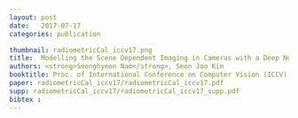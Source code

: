 ```yaml
---
layout: post
date:   2017-07-17
categories: publication

thumbnail: radiometricCal_iccv17.png
title:  Modelling the Scene Dependent Imaging in Cameras with a Deep Neural Network
authors: <strong>Seonghyeon Nam</strong>, Seon Joo Kim
booktitle: Proc. of International Conference on Computer Vision (ICCV) 2017
paper: radiometricCal_iccv17/radiometricCal_iccv17.pdf
supp: radiometricCal_iccv17/radiometricCal_iccv17_supp.pdf
bibtex : 
---
```


